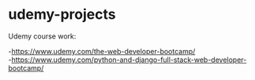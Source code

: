 # udemy-projects
Udemy course work:

-https://www.udemy.com/the-web-developer-bootcamp/<br/>
-https://www.udemy.com/python-and-django-full-stack-web-developer-bootcamp/
